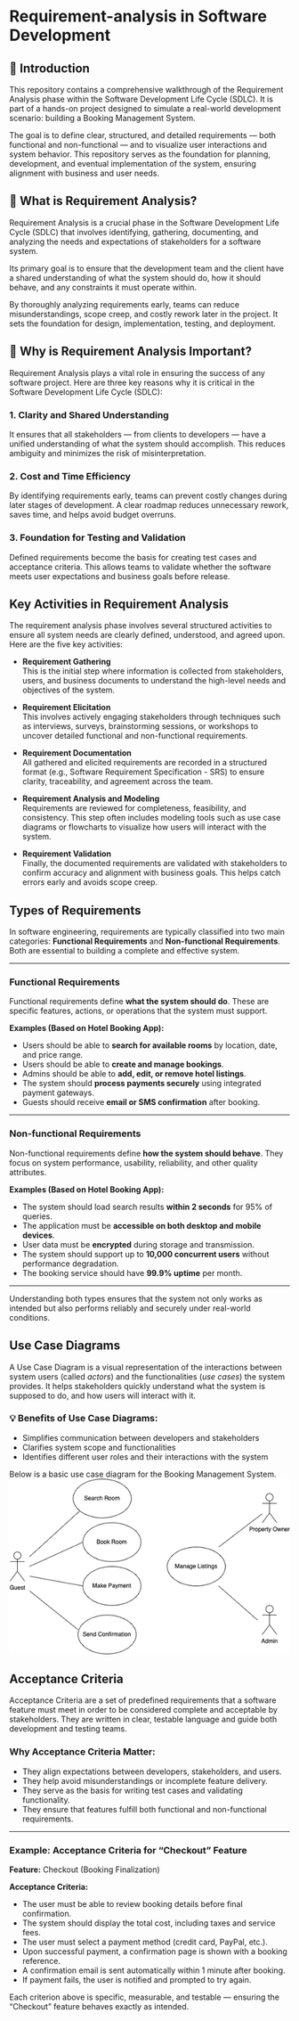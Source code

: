 # Requirement-analysis in Software Development
## 📌 Introduction

This repository contains a comprehensive walkthrough of the Requirement Analysis phase within the Software Development Life Cycle (SDLC). It is part of a hands-on project designed to simulate a real-world development scenario: building a Booking Management System.

The goal is to define clear, structured, and detailed requirements — both functional and non-functional — and to visualize user interactions and system behavior. This repository serves as the foundation for planning, development, and eventual implementation of the system, ensuring alignment with business and user needs.
## 📘 What is Requirement Analysis?

Requirement Analysis is a crucial phase in the Software Development Life Cycle (SDLC) that involves identifying, gathering, documenting, and analyzing the needs and expectations of stakeholders for a software system. 

Its primary goal is to ensure that the development team and the client have a shared understanding of what the system should do, how it should behave, and any constraints it must operate within.

By thoroughly analyzing requirements early, teams can reduce misunderstandings, scope creep, and costly rework later in the project. It sets the foundation for design, implementation, testing, and deployment.
## 🧠 Why is Requirement Analysis Important?

Requirement Analysis plays a vital role in ensuring the success of any software project. Here are three key reasons why it is critical in the Software Development Life Cycle (SDLC):

### 1. Clarity and Shared Understanding
It ensures that all stakeholders — from clients to developers — have a unified understanding of what the system should accomplish. This reduces ambiguity and minimizes the risk of misinterpretation.

### 2. Cost and Time Efficiency
By identifying requirements early, teams can prevent costly changes during later stages of development. A clear roadmap reduces unnecessary rework, saves time, and helps avoid budget overruns.

### 3.  Foundation for Testing and Validation
Defined requirements become the basis for creating test cases and acceptance criteria. This allows teams to validate whether the software meets user expectations and business goals before release.
## Key Activities in Requirement Analysis

The requirement analysis phase involves several structured activities to ensure all system needs are clearly defined, understood, and agreed upon. Here are the five key activities:

- **Requirement Gathering**  
  This is the initial step where information is collected from stakeholders, users, and business documents to understand the high-level needs and objectives of the system.

- **Requirement Elicitation**  
  This involves actively engaging stakeholders through techniques such as interviews, surveys, brainstorming sessions, or workshops to uncover detailed functional and non-functional requirements.

- **Requirement Documentation**  
  All gathered and elicited requirements are recorded in a structured format (e.g., Software Requirement Specification - SRS) to ensure clarity, traceability, and agreement across the team.

- **Requirement Analysis and Modeling**  
  Requirements are reviewed for completeness, feasibility, and consistency. This step often includes modeling tools such as use case diagrams or flowcharts to visualize how users will interact with the system.

- **Requirement Validation**  
  Finally, the documented requirements are validated with stakeholders to confirm accuracy and alignment with business goals. This helps catch errors early and avoids scope creep.
##  Types of Requirements

In software engineering, requirements are typically classified into two main categories: **Functional Requirements** and **Non-functional Requirements**. Both are essential to building a complete and effective system.

---

### Functional Requirements

Functional requirements define **what the system should do**. These are specific features, actions, or operations that the system must support.

**Examples (Based on Hotel Booking App):**
- Users should be able to **search for available rooms** by location, date, and price range.
- Users should be able to **create and manage bookings**.
- Admins should be able to **add, edit, or remove hotel listings**.
- The system should **process payments securely** using integrated payment gateways.
- Guests should receive **email or SMS confirmation** after booking.

---

### Non-functional Requirements

Non-functional requirements define **how the system should behave**. They focus on system performance, usability, reliability, and other quality attributes.

**Examples (Based on Hotel Booking App):**
- The system should load search results **within 2 seconds** for 95% of queries.
- The application must be **accessible on both desktop and mobile devices**.
- User data must be **encrypted** during storage and transmission.
- The system should support up to **10,000 concurrent users** without performance degradation.
- The booking service should have **99.9% uptime** per month.

---

Understanding both types ensures that the system not only works as intended but also performs reliably and securely under real-world conditions.

## Use Case Diagrams

A Use Case Diagram is a visual representation of the interactions between system users (called *actors*) and the functionalities (*use cases*) the system provides. It helps stakeholders quickly understand what the system is supposed to do, and how users will interact with it.

### 💡 Benefits of Use Case Diagrams:
- Simplifies communication between developers and stakeholders
- Clarifies system scope and functionalities
- Identifies different user roles and their interactions with the system

Below is a basic use case diagram for the Booking Management System.
![Use Case Diagram](./alx-booking-uc.png)

## Acceptance Criteria

Acceptance Criteria are a set of predefined requirements that a software feature must meet in order to be considered complete and acceptable by stakeholders. They are written in clear, testable language and guide both development and testing teams.

###  Why Acceptance Criteria Matter:
- They align expectations between developers, stakeholders, and users.
- They help avoid misunderstandings or incomplete feature delivery.
- They serve as the basis for writing test cases and validating functionality.
- They ensure that features fulfill both functional and non-functional requirements.

---

###  Example: Acceptance Criteria for “Checkout” Feature

**Feature:** Checkout (Booking Finalization)

**Acceptance Criteria:**
- The user must be able to review booking details before final confirmation.
-  The system should display the total cost, including taxes and service fees.
-  The user must select a payment method (credit card, PayPal, etc.).
-  Upon successful payment, a confirmation page is shown with a booking reference.
-  A confirmation email is sent automatically within 1 minute after booking.
-  If payment fails, the user is notified and prompted to try again.

Each criterion above is specific, measurable, and testable — ensuring the “Checkout” feature behaves exactly as intended.
